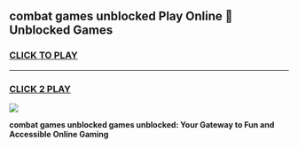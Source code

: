 
## combat games unblocked Play Online 👋 Unblocked Games
<h3>
<a href="https://premium.freeplayer.one?title=combat_games_unblocked&ref=19F">CLICK TO PLAY</a></h3>
<hr>

<h3>
<a href="https://premium.freeplayer.one?title=combat_games_unblocked&ref=19F">CLICK 2 PLAY</a>
  
</h3>

<a href="https://premium.freeplayer.one?title=combat_games_unblocked&ref=19F"><img src="https://clearcache.store/games.png"></a>


**combat games unblocked games unblocked: Your Gateway to Fun and Accessible Online Gaming**

